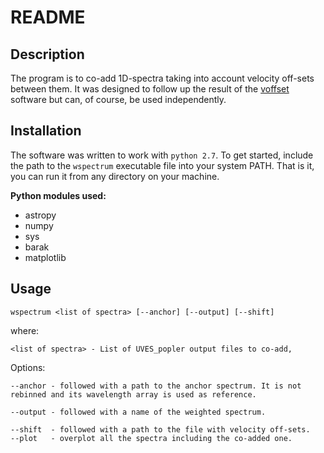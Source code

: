 # README

## Description

The program is to co-add 1D-spectra taking into account velocity off-sets between them. It was designed to follow up the result of the [voffset](https://github.com/ezavarygin/voffset) software but can, of course, be used independently.

## Installation
The software was written to work with `python 2.7`. 
To get started, include the path to the `wspectrum` executable file into your system PATH.
That is it, you can run it from any directory on your machine.

**Python modules used:**

- astropy
- numpy
- sys
- barak
- matplotlib

## Usage

`wspectrum <list of spectra> [--anchor] [--output] [--shift]`

where:
```
<list of spectra> - List of UVES_popler output files to co-add,

```
Options:
```
--anchor - followed with a path to the anchor spectrum. It is not rebinned and its wavelength array is used as reference.

--output - followed with a name of the weighted spectrum.

--shift  - followed with a path to the file with velocity off-sets.
--plot   - overplot all the spectra including the co-added one.
```
